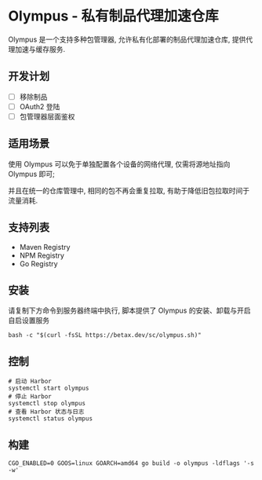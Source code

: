 # Olympus - 私有制品代理加速仓库

Olympus 是一个支持多种包管理器, 允许私有化部署的制品代理加速仓库, 提供代理加速与缓存服务.

## 开发计划

* [ ] 移除制品
* [ ] OAuth2 登陆
* [ ] 包管理器层面鉴权

## 适用场景

使用 Olympus 可以免于单独配置各个设备的网络代理, 仅需将源地址指向 Olympus 即可;

并且在统一的仓库管理中, 相同的包不再会重复拉取, 有助于降低旧包拉取时间于流量消耗.

## 支持列表

* Maven Registry
* NPM Registry
* Go Registry

## 安装

请复制下方命令到服务器终端中执行, 脚本提供了 Olympus 的安装、卸载与开启自启设置服务

```shell
bash -c "$(curl -fsSL https://betax.dev/sc/olympus.sh)"
```

## 控制

```shell
# 启动 Harbor
systemctl start olympus
# 停止 Harbor
systemctl stop olympus
# 查看 Harbor 状态与日志
systemctl status olympus
```

## 构建

```shell
CGO_ENABLED=0 GOOS=linux GOARCH=amd64 go build -o olympus -ldflags '-s -w'
```
